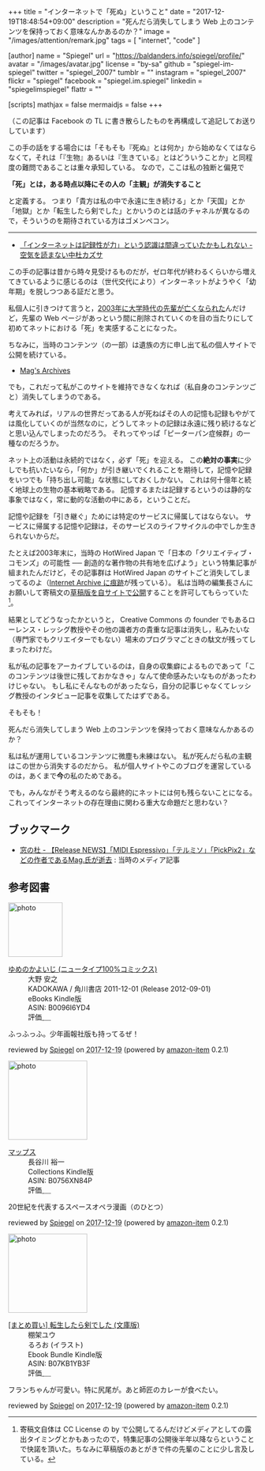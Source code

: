 +++
title = "インターネットで「死ぬ」ということ"
date =  "2017-12-19T18:48:54+09:00"
description = "死んだら消失してしまう Web 上のコンテンツを保持っておく意味なんかあるのか？"
image = "/images/attention/remark.jpg"
tags        = [ "internet", "code" ]

[author]
  name      = "Spiegel"
  url       = "https://baldanders.info/spiegel/profile/"
  avatar    = "/images/avatar.jpg"
  license   = "by-sa"
  github    = "spiegel-im-spiegel"
  twitter   = "spiegel_2007"
  tumblr    = ""
  instagram = "spiegel_2007"
  flickr    = "spiegel"
  facebook  = "spiegel.im.spiegel"
  linkedin  = "spiegelimspiegel"
  flattr    = ""

[scripts]
  mathjax = false
  mermaidjs = false
+++

（この記事は Facebook の TL に書き散らしたものを再構成して追記してお送りしています）

この手の話をする場合には「そもそも『死ぬ』とは何か」から始めなくてはならなくて，それは「『生物』あるいは『生きている』とはどういうことか」と同程度の難問であることは重々承知している。
なので，ここは私の独断と偏見で

**「死」とは，ある時点以降にその人の「主観」が消失すること**

と定義する。
つまり「貴方は私の中で永遠に生き続ける」とか「天国」とか「地獄」とか「転生したら剣でした」とかいうのとは話のチャネルが異なるので，そういうのを期待されている方はゴメンペコン。

----

- [「インターネットは記録性が力」という認識は間違っていたかもしれない - 空気を読まない中杜カズサ](http://nakamorikzs.net/entry/internet_archive)

この手の記事は昔から時々見受けるものだが，ゼロ年代が終わるくらいから増えてきているように感じるのは（世代交代により）インターネットがようやく「幼年期」を脱しつつある証だと思う。

私個人に引きつけて言うと，[2003年に大学時代の先輩が亡くなられた](https://baldanders.info/spiegel/log/200310.html#d20_t1)んだけど，先輩の Web ページがあっという間に削除されていくのを目の当たりにして初めてネットにおける「死」を実感することになった。

ちなみに，当時のコンテンツ（の一部）は遺族の方に申し出て私の個人サイトで公開を続けている。

- [Mag's Archives](http://magarchive.halfmoon.jp/)

でも，これだって私がこのサイトを維持できなくなれば（私自身のコンテンツごと）消失してしまうのである。

考えてみれば，リアルの世界だってある人が死ねばその人の記憶も記録もやがては風化していくのが当然なのに，どうしてネットの記録は永遠に残り続けるなどと思い込んでしまったのだろう。
それってやっぱ「ピーターパン症候群」の一種なのだろうか。

ネット上の活動は永続的ではなく，必ず「死」を迎える。
この**絶対の事実**に少しでも抗いたいなら，「何か」が引き継いでくれることを期待して，記憶や記録をいつでも「持ち出し可能」な状態にしておくしかない。
これは何十億年と続く地球上の生物の基本戦略である。
記憶するまたは記録するというのは静的な事象ではなく，常に動的な活動の中にある，ということだ。

記憶や記録を「引き継ぐ」ためには特定のサービスに帰属してはならない。
サービスに帰属する記憶や記録は，そのサービスのライフサイクルの中でしか生きられないからだ。

たとえば2003年末に，当時の HotWired Japan で「日本の「クリエイティブ・コモンズ」の可能性 ── 創造的な著作物の共有地を広げよう」という特集記事が組まれたんだけど，その記事群は HotWired Japan のサイトごと消失してしまってるのよ（[Internet Archive に痕跡](https://web.archive.org/web/20040615000000*/http://hotwired.goo.ne.jp/matrix/0311/)が残っている）。
私は当時の編集長さんにお願いして寄稿文の[草稿版を自サイトで公開](https://baldanders.info/spiegel/docs/cc-report.html "「クリエイティブ・コモンズ」は誰のもの？")することを許可してもらっていた[^cc1]。

[^cc1]: 寄稿文自体は CC License の by で公開してるんだけどメディアとしての露出タイミングとかもあったので，特集記事の公開後半年以降ならということで快諾を頂いた。ちなみに草稿版のあとがきで件の先輩のことに少し言及している。

結果としてどうなったかというと， Creative Commons の founder でもあるローレンス・レッシグ教授やその他の識者方の貴重な記事は消失し，私みたいな（専門家でもクリエイターでもない）場末のプログラマごときの駄文が残ってしまったわけだ。

私が私の記事をアーカイブしているのは，自身の収集癖によるものであって「このコンテンツは後世に残しておかなきゃ」なんて使命感みたいなものがあったわけじゃない。
もし私にそんなものがあったなら，自分の記事じゃなくてレッシグ教授のインタビュー記事を収集してたはずである。

そもそも！

死んだら消失してしまう Web 上のコンテンツを保持っておく意味なんかあるのか？

私は私が運用しているコンテンツに微塵も未練はない。
私が死んだら私の主観はこの世から消失するのだから。
私が個人サイトやこのブログを運営しているのは，あくまで**今**の私のためである。

でも，みんながそう考えるのなら最終的にネットには何も残らないことになる。
これってインターネットの存在理由に関わる重大な命題だと思わない？

## ブックマーク

- [窓の杜 - 【Release NEWS】「MIDI Espressivo」「テルミソ」「PickPix2」などの作者であるMag.氏が逝去](https://forest.watch.impress.co.jp/article/2003/10/24/thanksmag.html) : 当時のメディア記事

## 参考図書

<div class="hreview">
  <div class="photo"><a class="item url" href="https://www.amazon.co.jp/%E3%82%86%E3%82%81%E3%81%AE%E3%81%8B%E3%82%88%E3%81%84%E3%81%98-%E3%83%8B%E3%83%A5%E3%83%BC%E3%82%BF%E3%82%A4%E3%83%97100%25%E3%82%B3%E3%83%9F%E3%83%83%E3%82%AF%E3%82%B9-%E5%A4%A7%E9%87%8E-%E5%AE%89%E4%B9%8B-ebook/dp/B0096I6YD4?SubscriptionId=AKIAJYVUJ3DMTLAECTHA&tag=baldandersinf-22&linkCode=xm2&camp=2025&creative=165953&creativeASIN=B0096I6YD4"><img src="https://images-fe.ssl-images-amazon.com/images/I/519n5WuN-FL._SL160_.jpg" width="110" alt="photo"></a></div>
  <dl class="fn">
    <dt><a href="https://www.amazon.co.jp/%E3%82%86%E3%82%81%E3%81%AE%E3%81%8B%E3%82%88%E3%81%84%E3%81%98-%E3%83%8B%E3%83%A5%E3%83%BC%E3%82%BF%E3%82%A4%E3%83%97100%25%E3%82%B3%E3%83%9F%E3%83%83%E3%82%AF%E3%82%B9-%E5%A4%A7%E9%87%8E-%E5%AE%89%E4%B9%8B-ebook/dp/B0096I6YD4?SubscriptionId=AKIAJYVUJ3DMTLAECTHA&tag=baldandersinf-22&linkCode=xm2&camp=2025&creative=165953&creativeASIN=B0096I6YD4">ゆめのかよいじ (ニュータイプ100%コミックス)</a></dt>
	<dd>大野 安之</dd>
    <dd>KADOKAWA / 角川書店 2011-12-01 (Release 2012-09-01)</dd>
    <dd>eBooks Kindle版</dd>
    <dd>ASIN: B0096I6YD4</dd>
    <dd>評価<abbr class="rating fa-sm" title="5">&nbsp;<i class="fas fa-star"></i>&nbsp;<i class="fas fa-star"></i>&nbsp;<i class="fas fa-star"></i>&nbsp;<i class="fas fa-star"></i>&nbsp;<i class="fas fa-star"></i></abbr></dd>
  </dl>
  <p class="description">ふっふっふ。少年画報社版も持ってるぜ！</p>
  <p class="powered-by" >reviewed by <a href='#maker' class='reviewer'>Spiegel</a> on <abbr class="dtreviewed" title="2017-12-19">2017-12-19</abbr> (powered by <a href="https://github.com/spiegel-im-spiegel/amazon-item" >amazon-item</a> 0.2.1)</p>
</div>

<div class="hreview">
  <div class="photo"><a class="item url" href="https://www.amazon.co.jp/%E3%83%9E%E3%83%83%E3%83%97%E3%82%B9/dp/B0756XN84P?SubscriptionId=AKIAJYVUJ3DMTLAECTHA&tag=baldandersinf-22&linkCode=xm2&camp=2025&creative=165953&creativeASIN=B0756XN84P"><img src="https://images-fe.ssl-images-amazon.com/images/I/61mqSfwnOzL._SL160_.jpg" width="160" alt="photo"></a></div>
  <dl class="fn">
    <dt><a href="https://www.amazon.co.jp/%E3%83%9E%E3%83%83%E3%83%97%E3%82%B9/dp/B0756XN84P?SubscriptionId=AKIAJYVUJ3DMTLAECTHA&tag=baldandersinf-22&linkCode=xm2&camp=2025&creative=165953&creativeASIN=B0756XN84P">マップス</a></dt>
	<dd>長谷川 裕一</dd>
    <dd></dd>
    <dd>Collections Kindle版</dd>
    <dd>ASIN: B0756XN84P</dd>
    <dd>評価<abbr class="rating fa-sm" title="5">&nbsp;<i class="fas fa-star"></i>&nbsp;<i class="fas fa-star"></i>&nbsp;<i class="fas fa-star"></i>&nbsp;<i class="fas fa-star"></i>&nbsp;<i class="fas fa-star"></i></abbr></dd>
  </dl>
  <p class="description">20世紀を代表するスペースオペラ漫画（のひとつ）</p>
  <p class="powered-by" >reviewed by <a href='#maker' class='reviewer'>Spiegel</a> on <abbr class="dtreviewed" title="2017-12-19">2017-12-19</abbr> (powered by <a href="https://github.com/spiegel-im-spiegel/amazon-item" >amazon-item</a> 0.2.1)</p>
</div>

<div class="hreview">
  <div class="photo"><a class="item url" href="https://www.amazon.co.jp/%E3%81%BE%E3%81%A8%E3%82%81%E8%B2%B7%E3%81%84-%E8%BB%A2%E7%94%9F%E3%81%97%E3%81%9F%E3%82%89%E5%89%A3%E3%81%A7%E3%81%97%E3%81%9F-%E6%96%87%E5%BA%AB%E7%89%88/dp/B07KB1YB3F?SubscriptionId=AKIAJYVUJ3DMTLAECTHA&tag=baldandersinf-22&linkCode=xm2&camp=2025&creative=165953&creativeASIN=B07KB1YB3F"><img src="https://images-fe.ssl-images-amazon.com/images/I/B1qO-QmiUpS._SL160_.png" width="160" alt="photo"></a></div>
  <dl class="fn">
    <dt><a href="https://www.amazon.co.jp/%E3%81%BE%E3%81%A8%E3%82%81%E8%B2%B7%E3%81%84-%E8%BB%A2%E7%94%9F%E3%81%97%E3%81%9F%E3%82%89%E5%89%A3%E3%81%A7%E3%81%97%E3%81%9F-%E6%96%87%E5%BA%AB%E7%89%88/dp/B07KB1YB3F?SubscriptionId=AKIAJYVUJ3DMTLAECTHA&tag=baldandersinf-22&linkCode=xm2&camp=2025&creative=165953&creativeASIN=B07KB1YB3F">[まとめ買い] 転生したら剣でした (文庫版)</a></dt>
	<dd>棚架ユウ</dd>
	<dd>るろお (イラスト)</dd>
    <dd></dd>
    <dd>Ebook Bundle Kindle版</dd>
    <dd>ASIN: B07KB1YB3F</dd>
    <dd>評価<abbr class="rating fa-sm" title="4">&nbsp;<i class="fas fa-star"></i>&nbsp;<i class="fas fa-star"></i>&nbsp;<i class="fas fa-star"></i>&nbsp;<i class="fas fa-star"></i>&nbsp;<i class="far fa-star"></i></abbr></dd>
  </dl>
  <p class="description">フランちゃんが可愛い。特に尻尾が。あと師匠のカレーが食べたい。</p>
  <p class="powered-by" >reviewed by <a href='#maker' class='reviewer'>Spiegel</a> on <abbr class="dtreviewed" title="2017-12-19">2017-12-19</abbr> (powered by <a href="https://github.com/spiegel-im-spiegel/amazon-item" >amazon-item</a> 0.2.1)</p>
</div>
